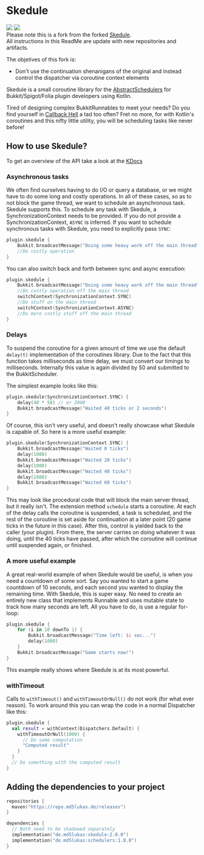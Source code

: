 # Skedule
![](https://repo.md5lukas.de/api/badge/latest/releases/de/md5lukas/skedule)
![](https://img.shields.io/github/license/Sytm/Skedule)  
Please note this is a fork from the forked [Skedule](https://github.com/BrunoSilvaFreire/Skedule).  
All instructions in this ReadMe are update with new repositories and artifacts.

The objetives of this fork is:
* Don't use the continuation shenanigans of the original and instead control the dispatcher via coroutine context elements

Skedule is a small coroutine library for the [AbstractSchedulers](https://github.com/Sytm/Skedule/tree/master/schedulers)
for Bukkit/Spigot/Folia plugin developers using Kotlin.

Tired of designing complex BukkitRunnables to meet your needs? Do you find yourself in [Callback Hell](http://callbackhell.com/) a tad too often?
Fret no more, for with Kotlin's coroutines and this nifty little utility, you will be scheduling tasks like never before!

## How to use Skedule?

To get an overview of the API take a look at the [KDocs](https://repo.md5lukas.de/javadoc/releases/de/md5lukas/skedule/2.0.0/raw/index.html)

### Asynchronous tasks
We often find ourselves
having to do I/O or query a database, or we might have to do some long and costly operations. In all of
these cases, so as to not block the game thread, we want to schedule an asynchronous task. Skedule supports
this. To schedule any task with Skedule, a SynchronizationContext needs to be provided. If you do not provide
a SynchronizationContext, `ASYNC` is inferred. If you want to schedule synchronous tasks with Skedule, you
need to explicitly pass `SYNC`:
```kotlin
plugin.skedule {
    Bukkit.broadcastMessage("Doing some heavy work off the main thread")
    //Do costly operation
}
```
You can also switch back and forth between sync and async execution:
```kotlin
plugin.skedule {
    Bukkit.broadcastMessage("Doing some heavy work off the main thread")
    //Do costly operation off the main thread
    switchContext(SynchronizationContext.SYNC)
    //Do stuff on the main thread
    switchContext(SynchronizationContext.ASYNC)
    //Do more costly stuff off the main thread
}
```

### Delays
To suspend the coroutine for a given amount of time we use the default `delay(t)` implementation of the
coroutines library. Due to the fact that this function takes milliseconds as time delay, we must convert our timings
to milliseconds. Internally this value is again divided by 50 and submitted to the BukkitScheduler.

The simplest example looks like this:
```kotlin
plugin.skedule(SynchronizationContext.SYNC) {
    delay(40 * 50) // or 2000
    Bukkit.broadcastMessage("Waited 40 ticks or 2 seconds")
}
```
Of course, this isn't very useful, and doesn't really showcase what Skedule is capable of.
So here is a more useful example:
```kotlin
plugin.skedule(SynchronizationContext.SYNC) {
    Bukkit.broadcastMessage("Waited 0 ticks")
    delay(1000)
    Bukkit.broadcastMessage("Waited 20 ticks")
    delay(1000)
    Bukkit.broadcastMessage("Waited 40 ticks")
    delay(1000)
    Bukkit.broadcastMessage("Waited 60 ticks")
}
```
This may look like procedural code that will block the main server thread, but it really isn't.
The extension method `schedule` starts a coroutine. At each of the delay calls the coroutine is suspended,
a task is scheduled, and the rest of the coroutine is set aside for continuation at a later point
(20 game ticks in the future in this case). After this, control is yielded back to the caller (your plugin).
From there, the server carries on doing whatever it was doing, until the 40 ticks have passed, after which
the coroutine will continue until suspended again, or finished.

### A more useful example
A great real-world example of when Skedule would be useful, is when you need a countdown of some sort.
Say you wanted to start a game countdown of 10 seconds, and each second you wanted to display the
remaining time. With Skedule, this is super easy. No need to create an entirely new class that implements
Runnable and uses mutable state to track how many seconds are left. All you have to do, is use a regular
for-loop:
```kotlin
plugin.skedule {
    for (i in 10 downTo 1) {
        Bukkit.broadcastMessage("Time left: $i sec...")
        delay(1000)
    }
    Bukkit.broadcastMessage("Game starts now!")
}
```
This example really shows where Skedule is at its most powerful.

### withTimeout

Calls to `withTimeout()` and `withTimeoutOrNull()` do not work (for what ever reason). To work around
this you can wrap the code in a normal Dispatcher like this:

```kotlin
plugin.skedule {
  val result = withContext(Dispatchers.Default) {
    withTimeoutOrNull(1000) {
      // Do some computation
      "Computed result"
    }
  }
  // Do something with the computed result
}
```

## Adding the dependencies to your project

```kotlin
repositories {
  maven("https://repo.md5lukas.de/releases")
}

dependencies {
  // Both need to be shadowed separately
  implementation("de.md5lukas:skedule:2.0.0")
  implementation("de.md5lukas:schedulers:1.0.0")
}
```